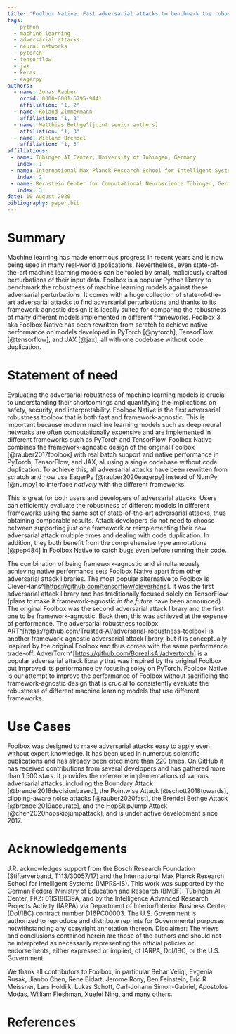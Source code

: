 ```yaml
---
title: 'Foolbox Native: Fast adversarial attacks to benchmark the robustness of machine learning models in PyTorch, TensorFlow, and JAX'
tags:
  - python
  - machine learning
  - adversarial attacks
  - neural networks
  - pytorch
  - tensorflow
  - jax
  - keras
  - eagerpy
authors:
  - name: Jonas Rauber
    orcid: 0000-0001-6795-9441
    affiliation: "1, 2"
  - name: Roland Zimmermann
    affiliation: "1, 2"
  - name: Matthias Bethge^[joint senior authors]
    affiliation: "1, 3"
  - name: Wieland Brendel
    affiliation: "1, 3"
affiliations:
 - name: Tübingen AI Center, University of Tübingen, Germany
   index: 1
 - name: International Max Planck Research School for Intelligent Systems, Tübingen, Germany
   index: 2
 - name: Bernstein Center for Computational Neuroscience Tübingen, Germany
   index: 3
date: 10 August 2020
bibliography: paper.bib
---
```


# Summary

Machine learning has made enormous progress in recent years and is now being used in many real-world applications. Nevertheless, even state-of-the-art machine learning models can be fooled by small, maliciously crafted perturbations of their input data. Foolbox is a popular Python library to benchmark the robustness of machine learning models against these adversarial perturbations. It comes with a huge collection of state-of-the-art adversarial attacks to find adversarial perturbations and thanks to its framework-agnostic design it is ideally suited for comparing the robustness of many different models implemented in different frameworks. Foolbox 3 aka Foolbox Native has been rewritten from scratch to achieve native performance on models developed in PyTorch [@pytorch], TensorFlow [@tensorflow], and JAX [@jax], all with one codebase without code duplication.

# Statement of need

Evaluating the adversarial robustness of machine learning models is crucial to understanding their shortcomings and quantifying the implications on safety, security, and interpretability. Foolbox Native is the first adversarial robustness toolbox that is both fast and framework-agnostic. This is important because modern machine learning models such as deep neural networks are often computationally expensive and are implemented in different frameworks such as PyTorch and TensorFlow. Foolbox Native combines the framework-agnostic design of the original Foolbox [@rauber2017foolbox] with real batch support and native performance in PyTorch, TensorFlow, and JAX, all using a single codebase without code duplication. To achieve this, all adversarial attacks have been rewritten from scratch and now use EagerPy [@rauber2020eagerpy] instead of NumPy [@numpy] to interface *natively* with the different frameworks.

This is great for both users and developers of adversarial attacks. Users can efficiently evaluate the robustness of different models in different frameworks using the same set of state-of-the-art adversarial attacks, thus obtaining comparable results. Attack developers do not need to choose between supporting just one framework or reimplementing their new adversarial attack multiple times and dealing with code duplication. In addition, they both benefit from the comprehensive type annotations [@pep484] in Foolbox Native to catch bugs even before running their code.

The combination of being framework-agnostic and simultaneously achieving native performance sets Foolbox Native apart from other adversarial attack libraries. The most popular alternative to Foolbox is CleverHans^[https://github.com/tensorflow/cleverhans]. It was the first adversarial attack library and has traditionally focused solely on TensorFlow (plans to make it framework-agnostic *in the future* have been announced). The original Foolbox was the second adversarial attack library and the first one to be framework-agnostic. Back then, this was achieved at the expense of performance. The adversarial robustness toolbox ART^[https://github.com/Trusted-AI/adversarial-robustness-toolbox] is another framework-agnostic adversarial attack library, but it is conceptually inspired by the original Foolbox and thus comes with the same performance trade-off. AdverTorch^[https://github.com/BorealisAI/advertorch] is a popular adversarial attack library that was inspired by the original Foolbox but improved its performance by focusing soley on PyTorch. Foolbox Native is our attempt to improve the performance of Foolbox without sacrificing the framework-agnostic design that is crucial to consistently evaluate the robustness of different machine learning models that use different frameworks.

# Use Cases

Foolbox was designed to make adversarial attacks easy to apply even without expert knowledge. It has been used in numerous scientific publications and has already been cited more than 220 times. On GitHub it has received contributions from several developers and has gathered more than 1.500 stars. It provides the reference implementations of various adversarial attacks, including the Boundary Attack [@brendel2018decisionbased], the Pointwise Attack [@schott2018towards], clipping-aware noise attacks [@rauber2020fast], the Brendel Bethge Attack [@brendel2019accurate], and the HopSkipJump Attack [@chen2020hopskipjumpattack], and is under active development since 2017.

# Acknowledgements

J.R. acknowledges support from the Bosch Research Foundation (Stifterverband, T113/30057/17) and the International Max Planck Research School for Intelligent Systems (IMPRS-IS). This work was supported by the German Federal Ministry of Education and Research (BMBF): Tübingen AI Center, FKZ: 01IS18039A, and by the Intelligence Advanced Research Projects Activity (IARPA) via Department of Interior/Interior Business Center (DoI/IBC) contract number D16PC00003. The U.S. Government is authorized to reproduce and distribute reprints for Governmental purposes notwithstanding any copyright annotation thereon. Disclaimer: The views and conclusions contained herein are those of the authors and should not be interpreted as necessarily representing the official policies or endorsements, either expressed or implied, of IARPA, DoI/IBC, or the U.S. Government.

We thank all contributors to Foolbox, in particular Behar Veliqi, Evgenia Rusak, Jianbo Chen, Rene Bidart, Jerome Rony, Ben Feinstein, Eric R Meissner, Lars Holdijk, Lukas Schott, Carl-Johann Simon-Gabriel, Apostolos Modas, William Fleshman, Xuefei Ning, [and many others](https://github.com/bethgelab/foolbox/graphs/contributors).

# References

